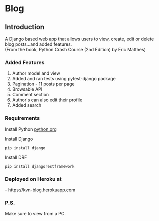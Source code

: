 # Blog
<h2> Introduction </h2>

A Django based web app that allows users to view, create, edit or delete blog posts...and added features. <br>
(From the book, Python Crash Course (2nd Edition) by Eric Matthes)



<h3> Added Features </h3>
<ol>
     <li> Author model and view </li>
     <li> Added and ran tests using pytest-django package </li>
     <li> Pagination - 11 posts per page </li>
     <li> Browsable API </li>
     <li> Comment section </li>
     <li> Author's can also edit their profile </li>
     <li> Added search </li>


  </ol>
  

<h3> Requirements </h3>
<p> Install Python <a href="https://www.python.org" > python.org </a> </p>
Install Django <br>

```
pip install django 
```
Install DRF <br> 
```
pip install djangorestframework
```

<h3> Deployed on Heroku at </h3> - https://kvn-blog.herokuapp.com

<h3> P.S. </h3> 
Make sure to view from a PC. 
